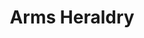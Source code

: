 ---
title: Arms Heraldry
longTitle: 'Arms (Heraldry)'
tags:
- gccommon
usedFor:
- "[[Heraldry]]"
---